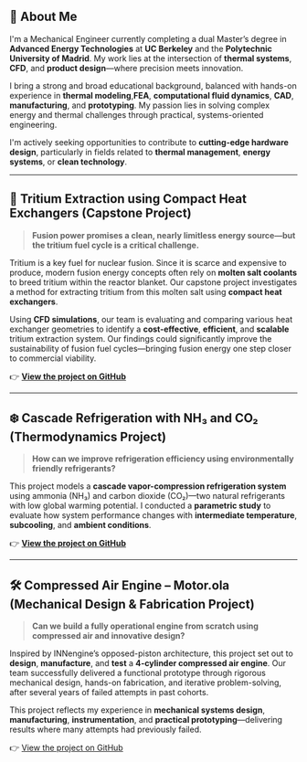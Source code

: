 ## 👋 About Me

I'm a Mechanical Engineer currently completing a dual Master’s degree in **Advanced Energy Technologies** at **UC Berkeley** and the **Polytechnic University of Madrid**. My work lies at the intersection of **thermal systems**, **CFD**, and **product design**—where precision meets innovation.

I bring a strong and broad educational background, balanced with hands-on experience in **thermal modeling**,**FEA**, **computational fluid dynamics**, **CAD**, **manufacturing**, and **prototyping**. My passion lies in solving complex energy and thermal challenges through practical, systems-oriented engineering.

I'm actively seeking opportunities to contribute to **cutting-edge hardware design**, particularly in fields related to **thermal management**, **energy systems**, or **clean technology**.

---

## 📄 Tritium Extraction using Compact Heat Exchangers (Capstone Project)

> **Fusion power promises a clean, nearly limitless energy source—but the tritium fuel cycle is a critical challenge.**

Tritium is a key fuel for nuclear fusion. Since it is scarce and expensive to produce, modern fusion energy concepts often rely on **molten salt coolants** to breed tritium within the reactor blanket. Our capstone project investigates a method for extracting tritium from this molten salt using **compact heat exchangers**.

Using **CFD simulations**, our team is evaluating and comparing various heat exchanger geometries to identify a **cost-effective**, **efficient**, and **scalable** tritium extraction system. Our findings could significantly improve the sustainability of fusion fuel cycles—bringing fusion energy one step closer to commercial viability.

👉 **[View the project on GitHub](https://github.com/estebanlabrador/Tritium-Extraction-Unit)**

---

## ❄️ Cascade Refrigeration with NH₃ and CO₂ (Thermodynamics Project)

> **How can we improve refrigeration efficiency using environmentally friendly refrigerants?**

This project models a **cascade vapor-compression refrigeration system** using ammonia (NH₃) and carbon dioxide (CO₂)—two natural refrigerants with low global warming potential. I conducted a **parametric study** to evaluate how system performance changes with **intermediate temperature**, **subcooling**, and **ambient conditions**.


👉 **[View the project on GitHub](https://github.com/estebanlabrador/Cascade-Refrigeration)**

---

## 🛠️ Compressed Air Engine – Motor.ola (Mechanical Design & Fabrication Project)  
> **Can we build a fully operational engine from scratch using compressed air and innovative design?**

Inspired by INNengine’s opposed-piston architecture, this project set out to **design**, **manufacture**, and **test** a **4-cylinder compressed air engine**. Our team successfully delivered a functional prototype through rigorous mechanical design, hands-on fabrication, and iterative problem-solving, after several years of failed attempts in past cohorts.

This project reflects my experience in **mechanical systems design**, **manufacturing**, **instrumentation**, and **practical prototyping**—delivering results where many attempts had previously failed.

👉 [View the project on GitHub](https://github.com/yourusername/motorola-compressed-air-engine)
